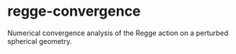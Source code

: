# regge-convergence
Numerical convergence analysis of the Regge action on a perturbed spherical geometry.
